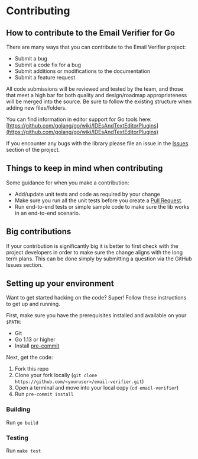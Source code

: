 # Contributing

## How to contribute to the Email Verifier for Go

There are many ways that you can contribute to the Email Verifier project:

- Submit a bug
- Submit a code fix for a bug
- Submit additions or modifications to the documentation
- Submit a feature request

All code submissions will be reviewed and tested by the team, and those that meet a high bar for both quality and design/roadmap appropriateness will be merged into the source. Be sure to follow the existing structure when adding new files/folders.

You can find information in editor support for Go tools here: [https://github.com/golang/go/wiki/IDEsAndTextEditorPlugins](https://github.com/golang/go/wiki/IDEsAndTextEditorPlugins)

If you encounter any bugs with the library please file an issue in the [Issues](https://github.com/innovation-upstream/email-verifier/issues) section of the project.

## Things to keep in mind when contributing

Some guidance for when you make a contribution:

- Add/update unit tests and code as required by your change
- Make sure you run all the unit tests before you create a [Pull Request](https://help.github.com/en/github/collaborating-with-issues-and-pull-requests/about-pull-requests).
- Run end-to-end tests or simple sample code to make sure the lib works in an end-to-end scenario.

## Big contributions

If your contribution is significantly big it is better to first check with the project developers in order to make sure the change aligns with the long term plans. This can be done simply by submitting a question via the GitHub Issues section.

## Setting up your environment

Want to get started hacking on the code? Super! Follow these instructions to get up and running.

First, make sure you have the prerequisites installed and available on your `$PATH`:

- Git
- Go 1.13 or higher
- Install [pre-commit](https://pre-commit.com/)

Next, get the code:

1. Fork this repo
2. Clone your fork locally (`git clone https://github.com/<youruser>/email-verifier.git`)
3. Open a terminal and move into your local copy (`cd email-verifier`)
4. Run `pre-commit install`

### Building

Run `go build`

### Testing

Run `make test`
